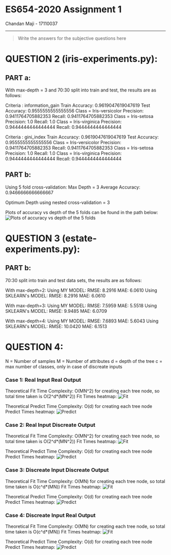 # ES654-2020 Assignment 1

Chandan Maji - 17110037

------

> Write the answers for the subjective questions here



# QUESTION 2 (iris-experiments.py):

## PART a: 

With max-depth = 3 and 70:30 split into train and test, the results are as follows:

Criteria : information_gain
Train Accuracy:  0.9619047619047619             Test Accuracy:  0.9555555555555556
Class = Iris-versicolor                     Precision:  0.9411764705882353                  Recall:  0.9411764705882353
Class = Iris-setosa                         Precision:  1.0                                 Recall:  1.0
Class = Iris-virginica                      Precision:  0.9444444444444444                  Recall:  0.9444444444444444

Criteria : gini_index
Train Accuracy:  0.9619047619047619         Test Accuracy:  0.9555555555555556
Class = Iris-versicolor                     Precision:  0.9411764705882353                  Recall:  0.9411764705882353
Class = Iris-setosa                         Precision:  1.0                                 Recall:  1.0
Class = Iris-virginica                      Precision:  0.9444444444444444                  Recall:  0.9444444444444444


## PART b:

Using 5 fold cross-validation:
Max Depth = 3
Average Accuracy: 0.9466666666666667


Optimum Depth using nested cross-validation = 3

Plots of accuracy vs depth of the 5 folds can be found in the path below:
![Plots of accuracy vs depth of the 5 folds](./iris_experiments_accuracyVsdepth_5Folds.png)



# QUESTION 3 (estate-experiments.py):

## PART b:

70:30 split into train and test data sets, the results are as follows:

With max-depth=2:
Using MY MODEL:
RMSE:  8.2916                             MAE:  6.0610
Using SKLEARN's MODEL:
RMSE:  8.2916                              MAE:  6.0610


With max-depth=3:
Using MY MODEL:
RMSE:  7.5959                             MAE:  5.5518
Using SKLEARN's MODEL:
RMSE:  9.9485                              MAE:  6.0709

With max-depth=4:
Using MY MODEL:
RMSE:  7.6893                             MAE: 5.6043
Using SKLEARN's MODEL:
RMSE:  10.0420                             MAE:  6.1513



# QUESTION 4:

N = Number of samples
M = Number of attributes
d = depth of the tree
c = max number of classes, only in case of discreate inputs


### Case 1: Real Input Real Output

Theoretical Fit Time Complexity: O(MN^2) for creating each tree node, so total time taken is O(2^d*(MN^2))
Fit Times heatmap: 
![Fit](./Timings_fit_Case1.png)

Theoretical Predict Time Complexity: O(d) for creating each tree node
Predict Times heatmap: 
![Predict](./Timings_predict_Case1.png)



### Case 2: Real Input Discreate Output

Theoretical Fit Time Complexity: O(MN^2) for creating each tree node, so total time taken is O(2^d*(MN^2))
Fit Times heatmap: 
![Fit](./Timings_fit_Case2.png)

Theoretical Predict Time Complexity: O(d) for creating each tree node
Predict Times heatmap: 
![Predict](./Timings_predict_Case2.png)



### Case 3: Discreate Input Discreate Output

Theoretical Fit Time Complexity: O(MN) for creating each tree node, so total time taken is O(c^d*(MN))
Fit Times heatmap: 
![Fit](./Timings_fit_Case3.png)

Theoretical Predict Time Complexity: O(d) for creating each tree node
Predict Times heatmap: 
![Predict](./Timings_predict_Case3.png)



### Case 4: Discreate Input Real Output

Theoretical Fit Time Complexity: O(MN) for creating each tree node, so total time taken is O(c^d*(MN))
Fit Times heatmap: 
![Fit](./Timings_fit_Case3.png)

Theoretical Predict Time Complexity: O(d) for creating each tree node
Predict Times heatmap: 
![Predict](./Timings_predict_Case3.png)
